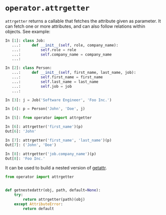 # `operator.attrgetter`

`attrgetter` returns a callable that fetches the attribute given as parameter. It can fetch one or more
attributes, and can also follow relations within objects. See example:

```python
In [1]: class Job:
   ...:     def __init__(self, role, company_name):
   ...:         self.role = role
   ...:         self.company_name = company_name
   ...: 

In [2]: class Person:
   ...:     def __init__(self, first_name, last_name, job):
   ...:         self.first_name = first_name
   ...:         self.last_name = last_name
   ...:         self.job = job
   ...: 

In [3]: j = Job('Software Engineer', 'Foo Inc.')

In [4]: p = Person('John', 'Doe', j)

In [5]: from operator import attrgetter

In [6]: attrgetter('first_name')(p)
Out[6]: 'John'

In [7]: attrgetter('first_name', 'last_name')(p)
Out[7]: ('John', 'Doe')

In [8]: attrgetter('job.company_name')(p)
Out[8]: 'Foo Inc.'
```

 It can be used to build a nested version of [getattr](https://docs.python.org/3/library/functions.html#getattr).

```python
from operator import attrgetter


def getnestedattr(obj, path, default=None):
    try:
        return attrgetter(path)(obj)
    except AttributeError:
        return default
```
